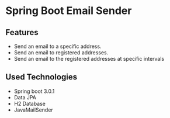 # Spring Boot Email Sender

## Features
- Send an email to a specific address.
- Send an email to registered addresses.
- Send an email to the registered addresses at specific intervals

## Used Technologies
- Spring boot 3.0.1
- Data JPA
- H2 Database
- JavaMailSender